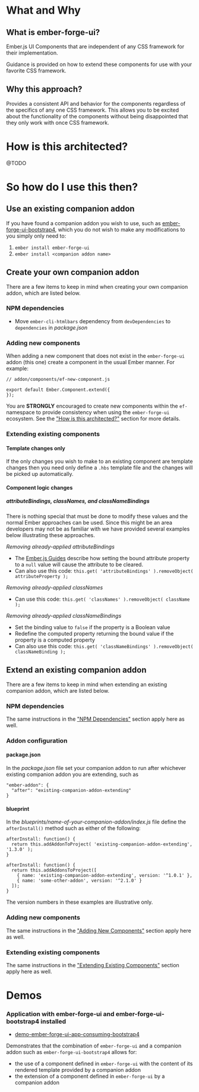 # What and Why

## What is ember-forge-ui?

Ember.js UI Components that are independent of any CSS framework for their implementation.

Guidance is provided on how to extend these components for use with your favorite CSS framework.


## Why this approach?

Provides a consistent API and behavior for the components regardless of the specifics of any one CSS framework.  This
allows you to be excited about the functionality of the components without being disappointed that they only work with
once CSS framework.



# How is this architected?

@TODO


# So how do I use this then?

## Use an existing companion addon

If you have found a companion addon you wish to use, such as [ember-forge-ui-bootstrap4](https://github.com/ember-forge/ember-forge-ui-bootstrap4), which you do not wish to make any modifications to you simply only need to:

1. `ember install ember-forge-ui`
2. `ember install <companion addon name>`


## Create your own companion addon

There are a few items to keep in mind when creating your own companion addon, which are listed below.

### NPM dependencies

* Move `ember-cli-htmlbars` dependency from `devDependencies` to `dependencies` in *package.json*


### Adding new components

When adding a new component that does not exist in the `ember-forge-ui` addon (this one) create a component in the usual Ember manner.  For example:

```
// addon/components/ef-new-component.js

export default Ember.Component.extend({
});
```

You are **STRONGLY** encouraged to create new components within the `ef-` namespace to provide consistency when using the `ember-forge-ui` ecosystem. See the ["How is this architected?"](#how-is-this-architected) section for more details.


### Extending existing components

#### Template changes only

If the only changes you wish to make to an existing component are template changes then you need only define a `.hbs` template file and the changes will be picked up automatically.

#### Component logic changes

##### attributeBindings, classNames, and classNameBindings

There is nothing special that must be done to modify these values and the normal Ember approaches can be used.  Since this might be an area developers may not be as familiar with we have provided several examples below illustrating these approaches.

*Removing already-applied attributeBindings*

* The [Ember.js Guides](https://guides.emberjs.com/v2.5.0/components/customizing-a-components-element/#toc_customizing-attributes) describe how setting the bound attribute property to a `null` value will cause the attribute to be cleared.
* Can also use this code: `this.get( 'attributeBindings' ).removeObject( attributeProperty );`

*Removing already-applied classNames*

* Can use this code: `this.get( 'classNames' ).removeObject( className );`

*Removing already-applied classNameBindings*

* Set the binding value to `false` if the property is a Boolean value
* Redefine the computed property returning the bound value if the property is a computed property
* Can also use this code: `this.get( 'classNameBindings' ).removeObject( classNameBinding );`


## Extend an existing companion addon

There are a few items to keep in mind when extending an existing companion addon, which are listed below.

### NPM dependencies

The same instructions in the ["NPM Dependencies"](#npm-dependencies) section apply here as well.


### Addon configuration

#### package.json

In the *package.json* file set your companion addon to run after whichever existing companion addon you are extending,
such as

```
"ember-addon": {
  "after": "existing-companion-addon-extending"
}
```

#### blueprint

In the *blueprints/name-of-your-companion-addon/index.js* file define the `afterInstall()` method such as either of
the following:

```
afterInstall: function() {
  return this.addAddonToProject( 'existing-companion-addon-extending', '1.3.0' );
}
```

```
afterInstall: function() {
  return this.addAddonsToProject([
    { name: 'existing-companion-addon-extending', version: '^1.0.1' },
    { name: 'some-other-addon', version: '^2.1.0' }
  ]);
}
```

The version numbers in these examples are illustrative only.



### Adding new components

The same instructions in the ["Adding New Components"](#adding-new-components) section apply here as well.



### Extending existing components

The same instructions in the ["Extending Existing Components"](#extending-existing-components) section apply here as well.


# Demos

### Application with ember-forge-ui and ember-forge-ui-bootstrap4 installed

* [demo-ember-forge-ui-app-consuming-bootstrap4](https://github.com/ember-forge/demo-ember-forge-ui-app-consuming-bootstrap4)

Demonstrates that the combination of `ember-forge-ui` and a companion addon such as `ember-forge-ui-bootstrap4` allows
for:

* the use of a component defined in `ember-forge-ui` with the content of its rendered template provided by a companion addon
* the extension of a component defined in `ember-forge-ui` by a companion addon


